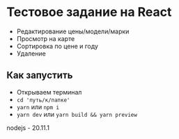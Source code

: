 # Тестовое задание на React


- Редактирование цены/модели/марки
- Просмотр на карте
- Сортировка по цене и году
- Удаление

## Как запустить

- Открываем терминал
- ```cd 'путь/к/папке'```
- ```yarn``` или ```npm i```
- ```yarn dev``` или ```yarn build && yarn preview```

nodejs - 20.11.1
